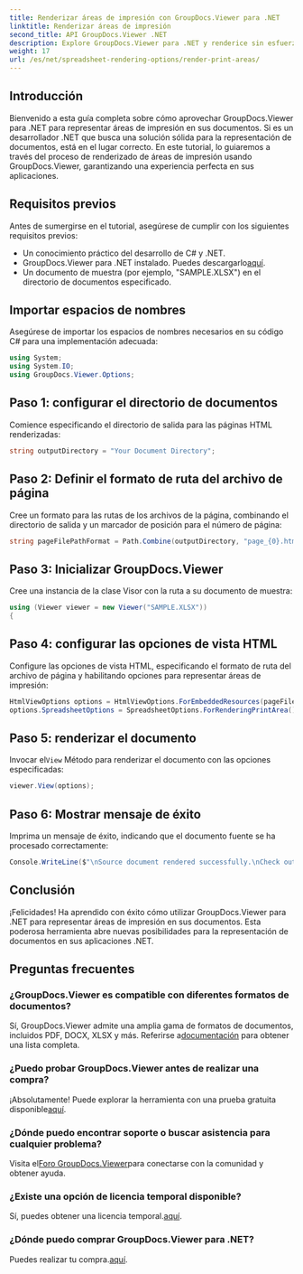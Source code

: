 ```yaml
---
title: Renderizar áreas de impresión con GroupDocs.Viewer para .NET
linktitle: Renderizar áreas de impresión
second_title: API GroupDocs.Viewer .NET
description: Explore GroupDocs.Viewer para .NET y renderice sin esfuerzo áreas de impresión en varios formatos de documentos. ¡Pruebe la prueba gratuita ahora! #GroupDocs.Visor
weight: 17
url: /es/net/spreadsheet-rendering-options/render-print-areas/
---
```

## Introducción
Bienvenido a esta guía completa sobre cómo aprovechar GroupDocs.Viewer para .NET para representar áreas de impresión en sus documentos. Si es un desarrollador .NET que busca una solución sólida para la representación de documentos, está en el lugar correcto. En este tutorial, lo guiaremos a través del proceso de renderizado de áreas de impresión usando GroupDocs.Viewer, garantizando una experiencia perfecta en sus aplicaciones.
## Requisitos previos
Antes de sumergirse en el tutorial, asegúrese de cumplir con los siguientes requisitos previos:
- Un conocimiento práctico del desarrollo de C# y .NET.
-  GroupDocs.Viewer para .NET instalado. Puedes descargarlo[aquí](https://releases.groupdocs.com/viewer/net/).
- Un documento de muestra (por ejemplo, "SAMPLE.XLSX") en el directorio de documentos especificado.
## Importar espacios de nombres
Asegúrese de importar los espacios de nombres necesarios en su código C# para una implementación adecuada:
```csharp
using System;
using System.IO;
using GroupDocs.Viewer.Options;
```
## Paso 1: configurar el directorio de documentos
Comience especificando el directorio de salida para las páginas HTML renderizadas:
```csharp
string outputDirectory = "Your Document Directory";
```
## Paso 2: Definir el formato de ruta del archivo de página
Cree un formato para las rutas de los archivos de la página, combinando el directorio de salida y un marcador de posición para el número de página:
```csharp
string pageFilePathFormat = Path.Combine(outputDirectory, "page_{0}.html");
```
## Paso 3: Inicializar GroupDocs.Viewer
Cree una instancia de la clase Visor con la ruta a su documento de muestra:
```csharp
using (Viewer viewer = new Viewer("SAMPLE.XLSX"))
{
```
## Paso 4: configurar las opciones de vista HTML
Configure las opciones de vista HTML, especificando el formato de ruta del archivo de página y habilitando opciones para representar áreas de impresión:
```csharp
HtmlViewOptions options = HtmlViewOptions.ForEmbeddedResources(pageFilePathFormat);
options.SpreadsheetOptions = SpreadsheetOptions.ForRenderingPrintArea();
```
## Paso 5: renderizar el documento
 Invocar el`View` Método para renderizar el documento con las opciones especificadas:
```csharp
viewer.View(options);
```
## Paso 6: Mostrar mensaje de éxito
Imprima un mensaje de éxito, indicando que el documento fuente se ha procesado correctamente:
```csharp
Console.WriteLine($"\nSource document rendered successfully.\nCheck output in {outputDirectory}.");
```
## Conclusión
¡Felicidades! Ha aprendido con éxito cómo utilizar GroupDocs.Viewer para .NET para representar áreas de impresión en sus documentos. Esta poderosa herramienta abre nuevas posibilidades para la representación de documentos en sus aplicaciones .NET.
## Preguntas frecuentes
### ¿GroupDocs.Viewer es compatible con diferentes formatos de documentos?
 Sí, GroupDocs.Viewer admite una amplia gama de formatos de documentos, incluidos PDF, DOCX, XLSX y más. Referirse a[documentación](https://tutorials.groupdocs.com/viewer/net/) para obtener una lista completa.
### ¿Puedo probar GroupDocs.Viewer antes de realizar una compra?
 ¡Absolutamente! Puede explorar la herramienta con una prueba gratuita disponible[aquí](https://releases.groupdocs.com/).
### ¿Dónde puedo encontrar soporte o buscar asistencia para cualquier problema?
 Visita el[Foro GroupDocs.Viewer](https://forum.groupdocs.com/c/viewer/9)para conectarse con la comunidad y obtener ayuda.
### ¿Existe una opción de licencia temporal disponible?
 Sí, puedes obtener una licencia temporal.[aquí](https://purchase.groupdocs.com/temporary-license/).
### ¿Dónde puedo comprar GroupDocs.Viewer para .NET?
 Puedes realizar tu compra.[aquí](https://purchase.groupdocs.com/buy).
